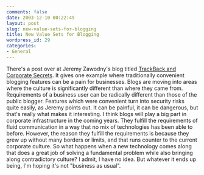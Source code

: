 ```yaml
---
comments: false
date: 2003-12-10 00:22:49
layout: post
slug: new-value-sets-for-blogging
title: New Value Sets for Blogging
wordpress_id: 29
categories:
- General
---
```


There's a post over at Jeremy Zawodny's blog titled [TrackBack and Corporate Secrets](http://jeremy.zawodny.com/blog/archives/001189.html). It gives one example where traditionally convenient blogging features can be a pain for businesses. Blogs are moving into areas where the culture is significantly different than where they came from. Requirements of a business user can be radically different than those of the public blogger. Features which were convenient turn into security risks quite easily, as Jeremy points out. It can be painful, it can be dangerous, but that's really what makes it interesting. I think blogs will play a big part in corporate infrastructure in the coming years. They fulfill the requirements of fluid communication in a way that no mix of technologies has been able to before. However, the reason they fulfill the requirements is because they grew up without many borders or limits, and that runs counter to the current corporate culture. So what happens when a new technology comes along that does a great job of solving a fundamental problem while also bringing along contradictory culture? I admit, I have no idea. But whatever it ends up being, I'm hoping it's not "business as usual".
